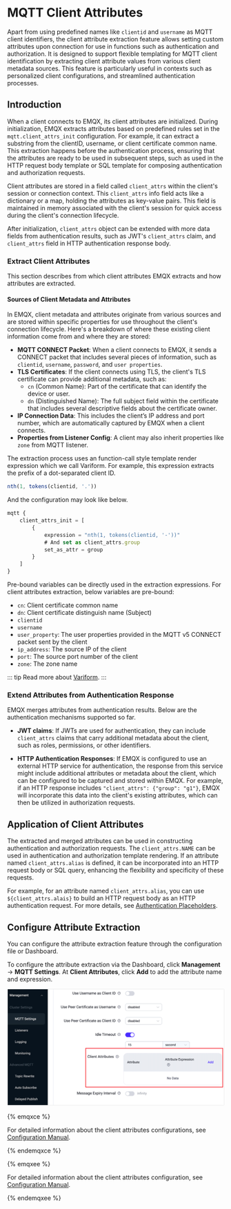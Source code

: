# MQTT Client Attributes

Apart from using predefined names like `clientid` and `username` as MQTT client identifiers, the client attribute extraction feature allows setting custom attributes upon connection for use in functions such as authentication and authorization. It is designed to support flexible templating for MQTT client identification by extracting client attribute values from various client metadata sources. This feature is particularly useful in contexts such as personalized client configurations, and streamlined authentication processes.

## Introduction

When a client connects to EMQX, its client attributes are initialized. During initialization, EMQX extracts attributes based on predefined rules set in the `mqtt.client_attrs_init` configuration. For example, it can extract a substring from the clientID, username, or client certificate common name. This extraction happens before the authentication process, ensuring that the attributes are ready to be used in subsequent steps, such as used in the HTTP request body template or SQL template for composing authentication and authorization requests.

Client attributes are stored in a field called `client_attrs` within the client's session or connection context. This `client_attrs` info field acts like a dictionary or a map, holding the attributes as key-value pairs. This field is maintained in memory associated with the client's session for quick access during the client's connection lifecycle.

After initialization, `client_attrs` object can be extended with more data fields from authentication results, such as JWT's `client_attrs` claim, and `client_attrs` field in HTTP authentication response body.

### Extract Client Attributes

This section describes from which client attributes EMQX extracts and how attributes are extracted.

#### Sources of Client Metadata and Attributes

In EMQX, client metadata and attributes originate from various sources and are stored within specific properties for use throughout the client's connection lifecycle.
Here's a breakdown of where these existing client information come from and where they are stored:

- **MQTT CONNECT Packet**: When a client connects to EMQX, it sends a CONNECT packet that includes several pieces of information, such as `clientid`, `username`, `password`, and `user properties`.
- **TLS Certificates**: If the client connects using TLS, the client's TLS certificate can provide additional metadata, such as:
  - `cn` (Common Name): Part of the certificate that can identify the device or user.
  - `dn` (Distinguished Name): The full subject field within the certificate that includes several descriptive fields about the certificate owner.
- **IP Connection Data**: This includes the client’s IP address and port number, which are automatically captured by EMQX when a client connects.
- **Properties from Listener Config**: A client may also inherit properties like `zone` from MQTT listener.

The extraction process uses an function-call style template render expression which we call Variform.
For example, this expression extracts the prefix of a dot-separated client ID.

```js
nth(1, tokens(clientid, '.'))
```

And the configuration may look like below.

```js
mqtt {
    client_attrs_init = [
        {
            expression = "nth(1, tokens(clientid, '-'))"
            # And set as client_attrs.group
            set_as_attr = group
        }
    ]
}
```

Pre-bound variables can be directly used in the extraction expressions.
For client attributes extraction, below variables are pre-bound:

- `cn`: Client certificate common name
- `dn`: Client certificate distinguish name (Subject)
- `clientid`
- `username`
- `user_property`: The user properties provided in the MQTT v5 CONNECT packet sent by the client
- `ip_address`: The source IP of the client
- `port`: The source port number of the client
- `zone`: The zone name

::: tip
Read more about [Variform](../advanced/variform.md).
:::

### Extend Attributes from Authentication Response

EMQX merges attributes from authentication results. Below are the authentication mechanisms supported so far.

- **JWT claims**: If JWTs are used for authentication, they can include `client_attrs` claims that carry additional metadata about the client, such as roles, permissions, or other identifiers.

- **HTTP Authentication Responses**: If EMQX is configured to use an external HTTP service for authentication, the response from this service might include additional attributes or metadata about the client, which can be configured to be captured and stored within EMQX. For example, if an HTTP response includes `"client_attrs": {"group": "g1"}`, EMQX will incorporate this data into the client's existing attributes, which can then be utilized in authorization requests.

## Application of Client Attributes

The extracted and merged attributes can be used in constructing authentication and authorization requests. The `client_attrs.NAME` can be used in authentication and authorization template rendering. If an attribute named `client_attrs.alias` is defined, it can be incorporated into an HTTP request body or SQL query, enhancing the flexibility and specificity of these requests.

For example, for an attribute named `client_attrs.alias`, you can use `${client_attrs.alais}` to build an HTTP request body as an HTTP authentication request.  For more details, see [Authentication Placeholders](../access-control/authn/authn.md#authentication-placeholders).

## Configure Attribute Extraction

You can configure the attribute extraction feature through the configuration file or Dashboard.

To configure the attribute extraction via the Dashboard, click **Management** -> **MQTT Settings**. At **Client Attributes**, click **Add** to add the attribute name and expression.

![client_attributes_config_ee](./assets/client_attributes_config_ee.png)

{% emqxce %}

For detailed information about the client attributes configurations, see [Configuration Manual](https://www.emqx.io/docs/en/v@CE_VERSION@/hocon/).

{% endemqxce %}

{% emqxee %}

For detailed information about the client attributes configuration, see [Configuration Manual](https://docs.emqx.com/en/enterprise/v@EE_VERSION@/hocon/).

{% endemqxee %}
